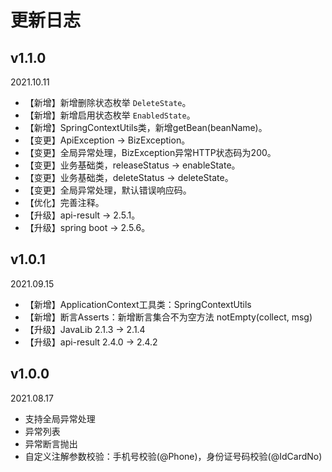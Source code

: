 # 更新日志

## v1.1.0

2021.10.11

- 【新增】新增删除状态枚举 `DeleteState`。
- 【新增】新增启用状态枚举 `EnabledState`。
- 【新增】SpringContextUtils类，新增getBean(beanName)。
- 【变更】ApiException -> BizException。
- 【变更】全局异常处理，BizException异常HTTP状态码为200。
- 【变更】业务基础类，releaseStatus -> enableState。
- 【变更】业务基础类，deleteStatus -> deleteState。
- 【变更】全局异常处理，默认错误响应码。
- 【优化】完善注释。
- 【升级】api-result -> 2.5.1。
- 【升级】spring boot -> 2.5.6。

## v1.0.1

2021.09.15

- 【新增】ApplicationContext工具类：SpringContextUtils
- 【新增】断言Asserts：新增断言集合不为空方法 notEmpty(collect, msg)
- 【升级】JavaLib 2.1.3 -> 2.1.4
- 【升级】api-result 2.4.0 -> 2.4.2



## v1.0.0

2021.08.17

- 支持全局异常处理
- 异常列表
- 异常断言抛出
- 自定义注解参数校验：手机号校验(@Phone)，身份证号码校验(@IdCardNo)